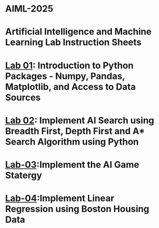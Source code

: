 # AIML-2025
# Artificial Intelligence and Machine Learning Lab Instruction Sheets
# [Lab 01](https://colab.research.google.com/drive/1oGZWKRLJuygbgsDIj4mC5dRstiJc5ADy): Introduction to Python Packages - Numpy, Pandas, Matplotlib, and Access to Data Sources
# [Lab 02](https://colab.research.google.com/drive/1fL7pvFSxniKwy6f9m0lpZ_OSYIBKJxuC#scrollTo=Z_G1ObZoyBJY): Implement AI Search using Breadth First, Depth First and A* Search Algorithm using Python
# [Lab-03](https://colab.research.google.com/drive/1e79I3phcMcUCYttOkqR3JSGxwLDucoqu#scrollTo=bqYtoaujf6Ba):Implement the AI Game Statergy
# [Lab-04]():Implement Linear Regression using Boston Housing Data
